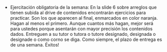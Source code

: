 - Ejercitación obligatoria de la semana:
  En la slide 6 sobre arreglos que tienen subida al drive de contenidos encontrarán ejercicios para practicar. Son los que aparecen al final, enmarcados en color naranja. Hagan al menos el primero. Aunque cuantos más hagan, mejor será para ustedes porque asentarán con mayor precisión los contenidos dados. Entreguen a su tutor o tutora o tutore designado, designada o designade o como corno se diga. Como siempre, el plazo de entrega es de una semana. Éxitos!
